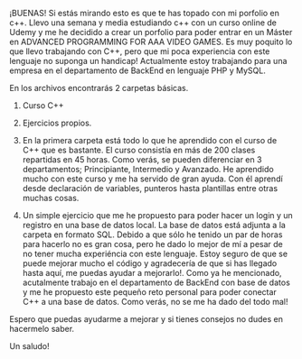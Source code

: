 ¡BUENAS!
Si estás mirando esto es que te has topado con mi porfolio en c++.
Llevo una semana y media estudiando c++ con un curso online de Udemy y me he decidido a crear un porfolio para poder entrar en un Máster
en ADVANCED PROGRAMMING FOR AAA VIDEO GAMES. 
Es muy poquito lo que llevo trabajando con C++, pero que mi poca experiencia con este lenguaje no suponga un handicap!
Actualmente estoy trabajando para una empresa en el departamento de BackEnd en lenguaje PHP y MySQL.

En los archivos encontrarás 2 carpetas básicas.
1. Curso C++
2. Ejercicios propios.

1. En la primera carpeta está todo lo que he aprendido con el curso de C++ que es bastante. El curso consistía en más de 200 clases 
repartidas en 45 horas. Como verás, se pueden diferenciar en 3 departamentos; Principiante, Intermedio y Avanzado. 
He aprendido mucho con este curso y me ha servido de gran ayuda. Con él aprendí desde declaración de variables, punteros hasta plantillas 
entre otras muchas cosas.

2. Un simple ejercicio que me he propuesto para poder hacer un login y un registro en una base de datos local. La base de datos está 
adjunta a la carpeta en formato SQL. Debido a que sólo he tenido un par de horas para hacerlo no es gran cosa, pero he dado lo mejor 
de mí a pesar de no tener mucha experiéncia con este lenguaje. Estoy seguro de que se puede mejorar mucho el código y agradecería de 
que si has llegado hasta aquí, me puedas ayudar a mejorarlo!. 
Como ya he mencionado, acutalmente trabajo en el departamento de BackEnd con base de datos y me he propuesto este pequeño reto personal para
poder conectar C++ a una base de datos. Como verás, no se me ha dado del todo mal!

Espero que puedas ayudarme a mejorar y si tienes consejos no dudes en hacermelo saber.

Un saludo!
